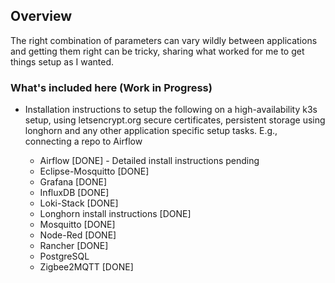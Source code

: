 ## Overview

The right combination of parameters can vary wildly between applications and getting them right can be tricky, sharing what worked for me to get things setup as I wanted. 

### What's included here (Work in Progress)
* Installation instructions to setup the following on a high-availability k3s setup, using letsencrypt.org secure certificates, persistent storage using longhorn and any other application specific setup tasks. E.g., connecting a repo to Airflow 

    * Airflow [DONE] - Detailed install instructions pending 
    * Eclipse-Mosquitto [DONE]
    * Grafana [DONE]
    * InfluxDB [DONE]
    * Loki-Stack [DONE]
    * Longhorn install instructions [DONE]
    * Mosquitto [DONE]
    * Node-Red [DONE]
    * Rancher [DONE]
    * PostgreSQL 
    * Zigbee2MQTT [DONE]

